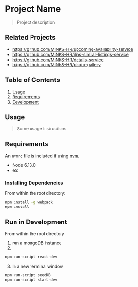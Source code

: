 # Project Name

> Project description

## Related Projects

  - https://github.com/MiNKS-HR/upcoming-availability-service
  - https://github.com/MiNKS-HR/ilias-similar-listings-service
  - https://github.com/MiNKS-HR/details-service
  - https://github.com/MiNKS-HR/photo-gallery

## Table of Contents

1. [Usage](#Usage)
1. [Requirements](#requirements)
1. [Development](#development)

## Usage

> Some usage instructions

## Requirements

An `nvmrc` file is included if using [nvm](https://github.com/creationix/nvm).

- Node 6.13.0
- etc

### Installing Dependencies

From within the root directory:

```sh
npm install -g webpack
npm install
```

## Run in Development

From within the root directory

1) run a mongoDB instance
2)
```sh
npm run-script react-dev
```
3) In a new terminal window
```sh
npm run-script seedDB
npm run-script start-dev
```

